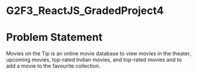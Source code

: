 # G2F3_ReactJS_GradedProject4

<h1>Problem Statement</h1>
Movies on the Tip is an online movie database to view movies in the theater, upcoming movies, top-rated Indian movies, and top-rated movies and to add a movie to the favourite collection.

